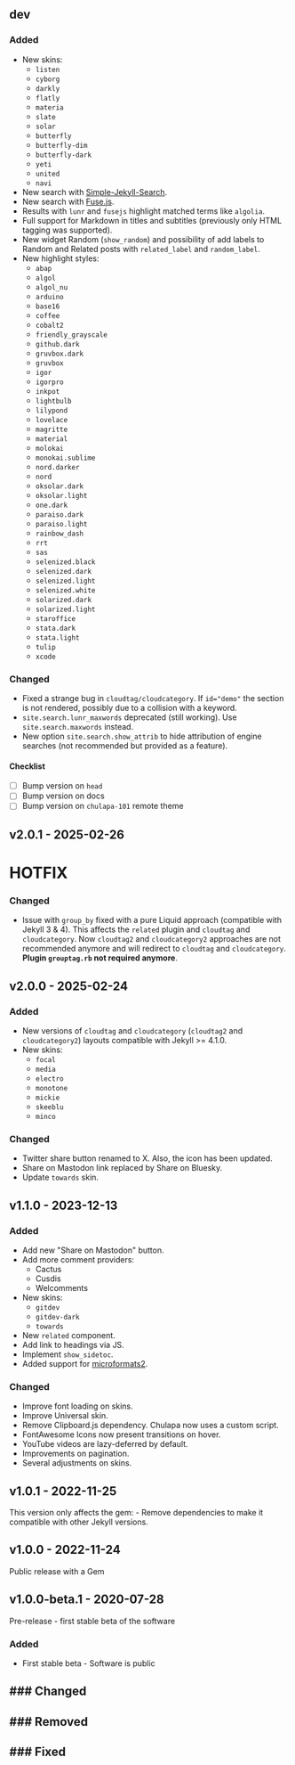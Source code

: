 ## dev

### Added

-   New skins:
    -   `listen`
    -   `cyborg`
    -   `darkly`
    -   `flatly`
    -   `materia`
    -   `slate`
    -   `solar`
    -   `butterfly`
    -   `butterfly-dim`
    -   `butterfly-dark`
    -   `yeti`
    -   `united`
    -   `navi`
-   New search with
    [Simple-Jekyll-Search](https://github.com/christian-fei/Simple-Jekyll-Search).
-   New search with [Fuse.js](https://fusejs.io).
-   Results with `lunr` and `fusejs` highlight matched terms like `algolia`.
-   Full support for Markdown in titles and subtitles (previously only HTML
    tagging was supported).
-   New widget Random (`show_random`) and possibility of add labels to Random
    and Related posts with `related_label` and `random_label`.
-   New highlight styles:
    -   `abap`
    -   `algol`
    -   `algol_nu`
    -   `arduino`
    -   `base16`
    -   `coffee`
    -   `cobalt2`
    -   `friendly_grayscale`
    -   `github.dark`
    -   `gruvbox.dark`
    -   `gruvbox`
    -   `igor`
    -   `igorpro`
    -   `inkpot`
    -   `lightbulb`
    -   `lilypond`
    -   `lovelace`
    -   `magritte`
    -   `material`
    -   `molokai`
    -   `monokai.sublime`
    -   `nord.darker`
    -   `nord`
    -   `oksolar.dark`
    -   `oksolar.light`
    -   `one.dark`
    -   `paraiso.dark`
    -   `paraiso.light`
    -   `rainbow_dash`
    -   `rrt`
    -   `sas`
    -   `selenized.black`
    -   `selenized.dark`
    -   `selenized.light`
    -   `selenized.white`
    -   `solarized.dark`
    -   `solarized.light`
    -   `staroffice`
    -   `stata.dark`
    -   `stata.light`
    -   `tulip`
    -   `xcode`

### Changed

-   Fixed a strange bug in `cloudtag/cloudcategory`. If `id="demo"` the section
    is not rendered, possibly due to a collision with a keyword.
-   `site.search.lunr_maxwords` deprecated (still working). Use
    `site.search.maxwords` instead.
-   New option `site.search.show_attrib` to hide attribution of engine searches
    (not recommended but provided as a feature).

#### Checklist

-   [ ] Bump version on `head`
-   [ ] Bump version on docs
-   [ ] Bump version on `chulapa-101` remote theme

## v2.0.1 - 2025-02-26

# HOTFIX

### Changed

-   Issue with `group_by` fixed with a pure Liquid approach (compatible with
    Jekyll 3 & 4). This affects the `related` plugin and `cloudtag` and
    `cloudcategory`. Now `cloudtag2` and `cloudcategory2` approaches are not
    recommended anymore and will redirect to `cloudtag` and `cloudcategory`.
    **Plugin `grouptag.rb` not required anymore**.

## v2.0.0 - 2025-02-24

### Added

-   New versions of `cloudtag` and `cloudcategory` (`cloudtag2` and
    `cloudcategory2`) layouts compatible with Jekyll \>= 4.1.0.
-   New skins:
    -   `focal`
    -   `media`
    -   `electro`
    -   `monotone`
    -   `mickie`
    -   `skeeblu`
    -   `minco`

### Changed

-   Twitter share button renamed to X. Also, the icon has been updated.
-   Share on Mastodon link replaced by Share on Bluesky.
-   Update `towards` skin.

## v1.1.0 - 2023-12-13

### Added

-   Add new "Share on Mastodon" button.
-   Add more comment providers:
    -   Cactus
    -   Cusdis
    -   Welcomments
-   New skins:
    -   `gitdev`
    -   `gitdev-dark`
    -   `towards`
-   New `related` component.
-   Add link to headings via JS.
-   Implement `show_sidetoc`.
-   Added support for
    [microformats2](http://microformats.org/wiki/microformats2).

### Changed

-   Improve font loading on skins.
-   Improve Universal skin.
-   Remove Clipboard.js dependency. Chulapa now uses a custom script.
-   FontAwesome Icons now present transitions on hover.
-   YouTube videos are lazy-deferred by default.
-   Improvements on pagination.
-   Several adjustments on skins.

## v1.0.1 - 2022-11-25

This version only affects the gem: - Remove dependencies to make it compatible
with other Jekyll versions.

## v1.0.0 - 2022-11-24

Public release with a Gem

## v1.0.0-beta.1 - 2020-07-28

Pre-release - first stable beta of the software

### Added

-   First stable beta - Software is public

## \### Changed

## \### Removed

## \### Fixed
